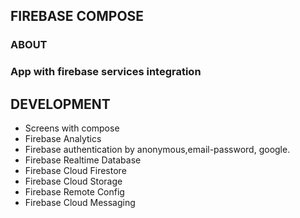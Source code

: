 ## __FIREBASE COMPOSE__

### __ABOUT__

### App with firebase services integration

## __DEVELOPMENT__

* Screens with compose
* Firebase Analytics
* Firebase authentication by anonymous,email-password, google.
* Firebase Realtime Database
* Firebase Cloud Firestore
* Firebase Cloud Storage
* Firebase Remote Config
* Firebase Cloud Messaging